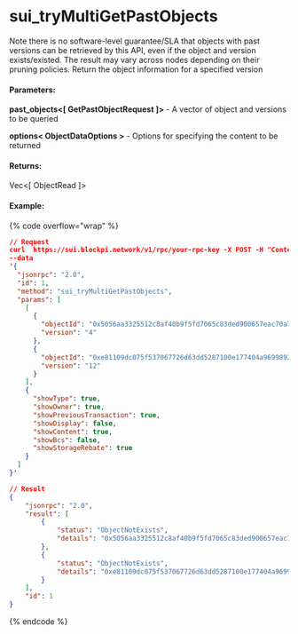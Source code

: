 # sui\_tryMultiGetPastObjects

Note there is no software-level guarantee/SLA that objects with past versions can be retrieved by this API, even if the object and version exists/existed. The result may vary across nodes depending on their pruning policies. Return the object information for a specified version

#### **Parameters:**

**past\_objects<\[ GetPastObjectRequest ]>** - A vector of object and versions to be queried

**options< ObjectDataOptions >** - Options for specifying the content to be returned

#### **Returns:**

Vec<\[ ObjectRead ]>

#### Example:

{% code overflow="wrap" %}
```json
// Request
curl  https://sui.blockpi.network/v1/rpc/your-rpc-key -X POST -H "Content-Type: application/json" 
--data 
'{
  "jsonrpc": "2.0",
  "id": 1,
  "method": "sui_tryMultiGetPastObjects",
  "params": [
    [
      {
        "objectId": "0x5056aa3325512c8af40b9f5fd7065c83ded900657eac70a7979c2541646fa449",
        "version": "4"
      },
      {
        "objectId": "0xe81109dc075f537067726d63dd5287100e177404a969989215da2abfbfc098cf",
        "version": "12"
      }
    ],
    {
      "showType": true,
      "showOwner": true,
      "showPreviousTransaction": true,
      "showDisplay": false,
      "showContent": true,
      "showBcs": false,
      "showStorageRebate": true
    }
  ]
}'

// Result
{
    "jsonrpc": "2.0",
    "result": [
        {
            "status": "ObjectNotExists",
            "details": "0x5056aa3325512c8af40b9f5fd7065c83ded900657eac70a7979c2541646fa449"
        },
        {
            "status": "ObjectNotExists",
            "details": "0xe81109dc075f537067726d63dd5287100e177404a969989215da2abfbfc098cf"
        }
    ],
    "id": 1
}
```
{% endcode %}
